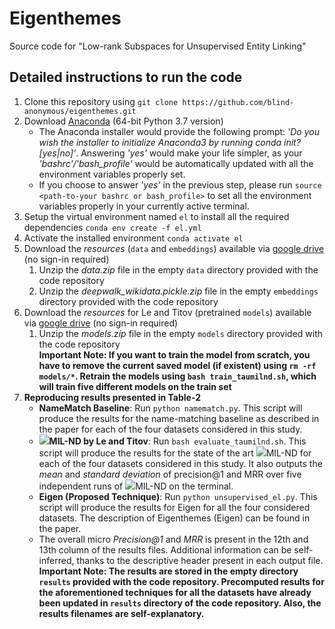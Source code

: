 # Eigenthemes
Source code for "Low-rank Subspaces for Unsupervised Entity Linking"

## Detailed instructions to run the code
1. Clone this repository using `git clone https://github.com/blind-anonymous/eigenthemes.git`
2. Download [Anaconda](https://www.anaconda.com/distribution/#download-section) (64-bit Python 3.7 version)
    * The Anaconda installer would provide the following prompt: *'Do you wish the installer to initialize Anaconda3 by running conda init? [yes|no]'*. Answering *'yes'* would make your life simpler, as your *'bashrc'/'bash_profile'* would be automatically updated with all the environment variables properly set.
    * If you choose to answer *'yes'* in the previous step, please run `source <path-to-your bashrc or bash_profile>` to set all the environment variables properly in your currently active terminal.
3. Setup the virtual environment named `el` to install all the required dependencies
	`conda env create -f el.yml`
4. Activate the installed environment
	`conda activate el`
5. Download the *resources* (`data` and `embeddings`) available via [google drive](https://drive.google.com/drive/folders/1iRxfWpE9AabIoO5gFHpqIrFhAyPQ6IRq?usp=sharing) (no sign-in required)
    1. Unzip the *data.zip* file in the empty `data` directory provided with the code repository
    2. Unzip the *deepwalk_wikidata.pickle.zip* file in the empty `embeddings` directory provided with the code repository
6. Download the *resources*  for Le and Titov (pretrained `models`) available via [google drive](https://drive.google.com/drive/folders/11S2otREtrcevK_eCoc4yo2N190nBouxc?usp=sharing) (no sign-in required)
    1. Unzip the *models.zip* file in the empty `models` directory provided with the code repository   
    **Important Note: If you want to train the model from scratch, you have to remove the current saved model (if existent) using `rm -rf models/*`. Retrain the models using `bash train_taumilnd.sh`, which will train five different models on the train set**
7. **Reproducing results presented in Table-2**
    * **NameMatch Baseline**: Run `python namematch.py`. This script will produce the results for the name-matching baseline as described in the paper for each of the four datasets considered in this study.
    * **<img src="https://render.githubusercontent.com/render/math?math=\tau">MIL-ND by Le and Titov**: Run `bash evaluate_taumilnd.sh`. This script will produce the results for the state of the art <img src="https://render.githubusercontent.com/render/math?math=\tau">MIL-ND for each of the four datasets considered in this study. It also outputs the *mean* and *standard deviation* of precision@1 and MRR over five independent runs of <img src="https://render.githubusercontent.com/render/math?math=\tau">MIL-ND on the terminal.
    * **Eigen (Proposed Technique)**: Run `python unsupervised_el.py`. This script will produce the results for Eigen for all the four considered datasets. The description of Eigenthemes (Eigen) can be found in the paper.
    * The overall micro *Precision@1* and *MRR* is present in the 12th and 13th column of the results files. Additional information can be self-inferred, thanks to the descriptive header present in each output file.   
    **Important Note: The results are stored in the empty directory `results` provided with the code repository. Precomputed results for the aforementioned techniques for all the datasets have already been updated in `results` directory of the code repository. Also, the results filenames are self-explanatory.**
